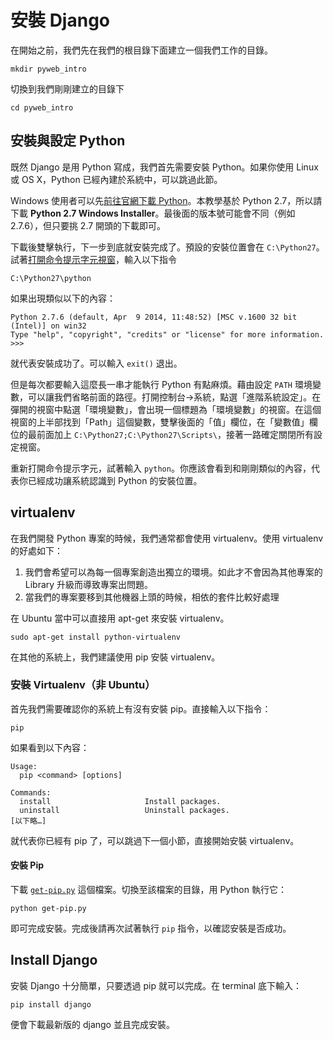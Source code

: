 # 安裝 Django

在開始之前，我們先在我們的根目錄下面建立一個我們工作的目錄。

```
mkdir pyweb_intro
```

切換到我們剛剛建立的目錄下

```
cd pyweb_intro
```

## 安裝與設定 Python

既然 Django 是用 Python 寫成，我們首先需要安裝 Python。如果你使用 Linux 或 OS X，Python 已經內建於系統中，可以跳過此節。

Windows 使用者可以先[前往官網下載 Python](https://www.python.org/download/)。本教學基於 Python 2.7，所以請下載 **Python 2.7 Windows Installer**。最後面的版本號可能會不同（例如 2.7.6），但只要挑 2.7 開頭的下載即可。

下載後雙擊執行，下一步到底就安裝完成了。預設的安裝位置會在 `C:\Python27`。試著[打開命令提示字元視窗](http://windows.microsoft.com/zh-tw/windows/command-prompt-faq)，輸入以下指令

```
C:\Python27\python
```

如果出現類似以下的內容：

```
Python 2.7.6 (default, Apr  9 2014, 11:48:52) [MSC v.1600 32 bit (Intel)] on win32
Type "help", "copyright", "credits" or "license" for more information.
>>>
```

就代表安裝成功了。可以輸入 `exit()` 退出。

但是每次都要輸入這麼長一串才能執行 Python 有點麻煩。藉由設定 `PATH` 環境變數，可以讓我們省略前面的路徑。打開控制台→系統，點選「進階系統設定」。在彈開的視窗中點選「環境變數」，會出現一個標題為「環境變數」的視窗。在這個視窗的上半部找到「Path」這個變數，雙擊後面的「值」欄位，在「變數值」欄位的最前面加上 `C:\Python27;C:\Python27\Scripts\`，接著一路確定關閉所有設定視窗。

重新打開命令提示字元，試著輸入 `python`。你應該會看到和剛剛類似的內容，代表你已經成功讓系統認識到 Python 的安裝位置。

## virtualenv

在我們開發 Python 專案的時候，我們通常都會使用 virtualenv。使用 virtualenv 的好處如下：

1. 我們會希望可以為每一個專案創造出獨立的環境。如此才不會因為其他專案的 Library 升級而導致專案出問題。
2. 當我們的專案要移到其他機器上頭的時候，相依的套件比較好處理


在 Ubuntu 當中可以直接用 apt-get 來安裝 virtualenv。

```
sudo apt-get install python-virtualenv
```

在其他的系統上，我們建議使用 pip 安裝 virtualenv。

### 安裝 Virtualenv（非 Ubuntu）

首先我們需要確認你的系統上有沒有安裝 pip。直接輸入以下指令：

```
pip
```

如果看到以下內容：

```
Usage:
  pip <command> [options]

Commands:
  install                     Install packages.
  uninstall                   Uninstall packages.
[以下略…]
```

就代表你已經有 pip 了，可以跳過下一個小節，直接開始安裝 virtualenv。

#### 安裝 Pip

下載 [`get-pip.py`](https://bootstrap.pypa.io/get-pip.py) 這個檔案。切換至該檔案的目錄，用 Python 執行它：

```
python get-pip.py
```

即可完成安裝。完成後請再次試著執行 `pip` 指令，以確認安裝是否成功。

## Install Django

安裝 Django 十分簡單，只要透過 pip 就可以完成。在 terminal 底下輸入：

```
pip install django
```

便會下載最新版的 django 並且完成安裝。
